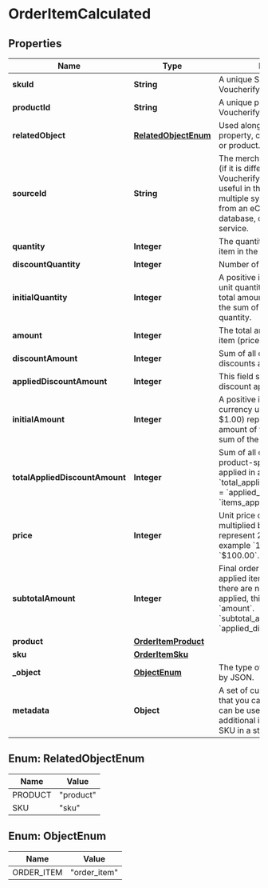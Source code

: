 

# OrderItemCalculated


## Properties

| Name | Type | Description | Notes |
|------------ | ------------- | ------------- | -------------|
|**skuId** | **String** | A unique SKU ID assigned by Voucherify. |  [optional] |
|**productId** | **String** | A unique product ID assigned by Voucherify. |  [optional] |
|**relatedObject** | [**RelatedObjectEnum**](#RelatedObjectEnum) | Used along with the source_id property, can be set to either sku or product. |  [optional] |
|**sourceId** | **String** | The merchant’s product/SKU ID (if it is different from the Voucherify product/SKU ID). It is useful in the integration between multiple systems. It can be an ID from an eCommerce site, a database, or a third-party service. |  [optional] |
|**quantity** | **Integer** | The quantity of the particular item in the cart. |  [optional] |
|**discountQuantity** | **Integer** | Number of dicounted items. |  [optional] |
|**initialQuantity** | **Integer** | A positive integer in the smallest unit quantity representing the total amount of the order; this is the sum of the order items&#39; quantity. |  [optional] |
|**amount** | **Integer** | The total amount of the order item (price * quantity). |  [optional] |
|**discountAmount** | **Integer** | Sum of all order-item-level discounts applied to the order. |  [optional] |
|**appliedDiscountAmount** | **Integer** | This field shows the order-level discount applied. |  [optional] |
|**initialAmount** | **Integer** | A positive integer in the smallest currency unit (e.g. 100 cents for $1.00) representing the total amount of the order. This is the sum of the order items&#39; amounts. |  [optional] |
|**totalAppliedDiscountAmount** | **Integer** | Sum of all order-level AND all product-specific discounts applied in a particular request.   &#x60;total_applied_discount_amount&#x60; &#x3D; &#x60;applied_discount_amount&#x60; + &#x60;items_applied_discount_amount&#x60; |  [optional] |
|**price** | **Integer** | Unit price of an item. Value is multiplied by 100 to precisely represent 2 decimal places. For example &#x60;10000 cents&#x60; for &#x60;$100.00&#x60;. |  [optional] |
|**subtotalAmount** | **Integer** | Final order item amount after the applied item-level discount.  If there are no item-level discounts applied, this item is equal to the &#x60;amount&#x60;.    &#x60;subtotal_amount&#x60;&#x3D;&#x60;amount&#x60;-&#x60;applied_discount_amount&#x60; |  [optional] |
|**product** | [**OrderItemProduct**](OrderItemProduct.md) |  |  [optional] |
|**sku** | [**OrderItemSku**](OrderItemSku.md) |  |  [optional] |
|**_object** | [**ObjectEnum**](#ObjectEnum) | The type of object represented by JSON. |  |
|**metadata** | **Object** | A set of custom key/value pairs that you can attach to an SKU. It can be useful for storing additional information about the SKU in a structured format. |  [optional] |



## Enum: RelatedObjectEnum

| Name | Value |
|---- | -----|
| PRODUCT | &quot;product&quot; |
| SKU | &quot;sku&quot; |



## Enum: ObjectEnum

| Name | Value |
|---- | -----|
| ORDER_ITEM | &quot;order_item&quot; |



